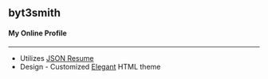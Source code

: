 ## byt3smith
#### My Online Profile
---
* Utilizes [JSON Resume]('https://github.com/jsonresume')
* Design - Customized [Elegant]('http://themes.jsonresume.org/theme/elegant') HTML theme
